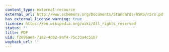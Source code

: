 ```yaml
---
content_type: external-resource
external_url: http://www.schemers.org/Documents/Standards/R5RS/r5rs.pdf
has_external_license_warning: true
license: https://en.wikipedia.org/wiki/All_rights_reserved
status: ''
title: PDF
uid: f2696ae8-7182-4d02-9af4-75c33a4c51b7
wayback_url: ''
---
```

